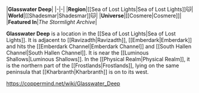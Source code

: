 |**Glasswater Deep**|
|-|-|
|**Region**|[[Sea of Lost Lights\|Sea of Lost Lights]]🐱︎|
|**World**|[[Shadesmar\|Shadesmar]]🐱︎|
|**Universe**|[[Cosmere\|Cosmere]]|
|**Featured In**|*The Stormlight Archive*|

**Glasswater Deep** is a location in the [[Sea of Lost Lights\|Sea of Lost Lights]]. It is adjacent to [[Ravizadth\|Ravizadth]], [[Emberdark\|Emberdark]] and hits the [[Emberdark Channel\|Emberdark Channel]] and [[South Hallen Channel\|South Hallen Channel]]. It is near the [[Luminous Shallows\|Luminous Shallows]].
In the [[Physical Realm\|Physical Realm]], it is the northern part of the [[Frostlands\|Frostlands]], lying on the same peninsula that [[Kharbranth\|Kharbranth]] is on to its west.



https://coppermind.net/wiki/Glasswater_Deep